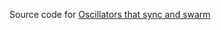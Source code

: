 Source code for [Oscillators that sync and swarm](https://www.nature.com/articles/s41467-017-01190-3)
